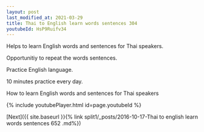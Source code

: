 ```yaml
---
layout: post
last_modified_at: 2021-03-29
title: Thai to English learn words sentences 304 
youtubeId: HsP9Ruifv34
---
```

 
 
Helps to learn English words and sentences for Thai speakers.

Opportunitiy to repeat the words sentences. 

Practice English language. 
 
10 minutes practice every day. 
 
How to learn English words and sentences for Thai speakers 
 
{% include youtubePlayer.html id=page.youtubeId %}
 
 
[Next]({{ site.baseurl }}{% link  split1/_posts/2016-10-17-Thai to english learn words sentences 652 .md%})
 
